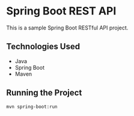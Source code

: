 # Spring Boot REST API

This is a sample Spring Boot RESTful API project.

## Technologies Used
- Java
- Spring Boot
- Maven

## Running the Project
```bash
mvn spring-boot:run
